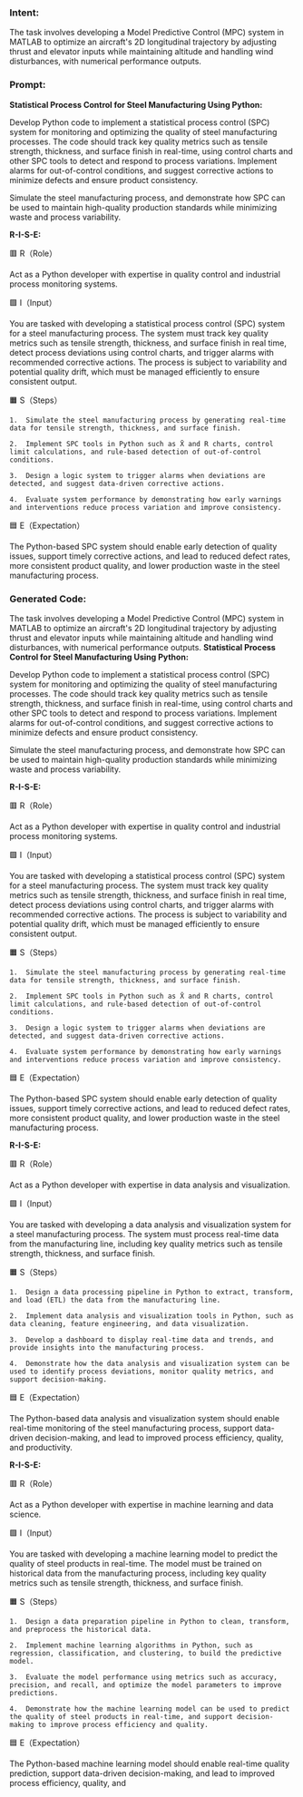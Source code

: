 ### Intent:
The task involves developing a Model Predictive Control (MPC) system in MATLAB to optimize an aircraft's 2D longitudinal trajectory by adjusting thrust and elevator inputs while maintaining altitude and handling wind disturbances, with numerical performance outputs.

### Prompt:
**Statistical Process Control for Steel Manufacturing Using Python:**

Develop Python code to implement a statistical process control (SPC) system for monitoring and optimizing the quality of steel manufacturing processes. The code should track key quality metrics such as tensile strength, thickness, and surface finish in real-time, using control charts and other SPC tools to detect and respond to process variations. Implement alarms for out-of-control conditions, and suggest corrective actions to minimize defects and ensure product consistency.

Simulate the steel manufacturing process, and demonstrate how SPC can be used to maintain high-quality production standards while minimizing waste and process variability.

**R-I-S-E:**

🟥 R（Role）

Act as a Python developer with expertise in quality control and industrial process monitoring systems.

🟩 I（Input）

You are tasked with developing a statistical process control (SPC) system for a steel manufacturing process. The system must track key quality metrics such as tensile strength, thickness, and surface finish in real time, detect process deviations using control charts, and trigger alarms with recommended corrective actions. The process is subject to variability and potential quality drift, which must be managed efficiently to ensure consistent output.

🟧 S（Steps）

	1.	Simulate the steel manufacturing process by generating real-time data for tensile strength, thickness, and surface finish.
 
	2.	Implement SPC tools in Python such as X̄ and R charts, control limit calculations, and rule-based detection of out-of-control conditions.
 
	3.	Design a logic system to trigger alarms when deviations are detected, and suggest data-driven corrective actions.
 
	4.	Evaluate system performance by demonstrating how early warnings and interventions reduce process variation and improve consistency.

🟦 E（Expectation）

The Python-based SPC system should enable early detection of quality issues, support timely corrective actions, and lead to reduced defect rates, more consistent product quality, and lower production waste in the steel manufacturing process.

### Generated Code:
The task involves developing a Model Predictive Control (MPC) system in MATLAB to optimize an aircraft's 2D longitudinal trajectory by adjusting thrust and elevator inputs while maintaining altitude and handling wind disturbances, with numerical performance outputs.
**Statistical Process Control for Steel Manufacturing Using Python:**

Develop Python code to implement a statistical process control (SPC) system for monitoring and optimizing the quality of steel manufacturing processes. The code should track key quality metrics such as tensile strength, thickness, and surface finish in real-time, using control charts and other SPC tools to detect and respond to process variations. Implement alarms for out-of-control conditions, and suggest corrective actions to minimize defects and ensure product consistency.

Simulate the steel manufacturing process, and demonstrate how SPC can be used to maintain high-quality production standards while minimizing waste and process variability.

**R-I-S-E:**

🟥 R（Role）

Act as a Python developer with expertise in quality control and industrial process monitoring systems.

🟩 I（Input）

You are tasked with developing a statistical process control (SPC) system for a steel manufacturing process. The system must track key quality metrics such as tensile strength, thickness, and surface finish in real time, detect process deviations using control charts, and trigger alarms with recommended corrective actions. The process is subject to variability and potential quality drift, which must be managed efficiently to ensure consistent output.

🟧 S（Steps）

	1.	Simulate the steel manufacturing process by generating real-time data for tensile strength, thickness, and surface finish.
 
	2.	Implement SPC tools in Python such as X̄ and R charts, control limit calculations, and rule-based detection of out-of-control conditions.
 
	3.	Design a logic system to trigger alarms when deviations are detected, and suggest data-driven corrective actions.
 
	4.	Evaluate system performance by demonstrating how early warnings and interventions reduce process variation and improve consistency.

🟦 E（Expectation）

The Python-based SPC system should enable early detection of quality issues, support timely corrective actions, and lead to reduced defect rates, more consistent product quality, and lower production waste in the steel manufacturing process.

**R-I-S-E:**

🟥 R（Role）

Act as a Python developer with expertise in data analysis and visualization.

🟩 I（Input）

You are tasked with developing a data analysis and visualization system for a steel manufacturing process. The system must process real-time data from the manufacturing line, including key quality metrics such as tensile strength, thickness, and surface finish.

🟧 S（Steps）

	1.	Design a data processing pipeline in Python to extract, transform, and load (ETL) the data from the manufacturing line.
 
	2.	Implement data analysis and visualization tools in Python, such as data cleaning, feature engineering, and data visualization.
 
	3.	Develop a dashboard to display real-time data and trends, and provide insights into the manufacturing process.
 
	4.	Demonstrate how the data analysis and visualization system can be used to identify process deviations, monitor quality metrics, and support decision-making.

🟦 E（Expectation）

The Python-based data analysis and visualization system should enable real-time monitoring of the steel manufacturing process, support data-driven decision-making, and lead to improved process efficiency, quality, and productivity.

**R-I-S-E:**

🟥 R（Role）

Act as a Python developer with expertise in machine learning and data science.

🟩 I（Input）

You are tasked with developing a machine learning model to predict the quality of steel products in real-time. The model must be trained on historical data from the manufacturing process, including key quality metrics such as tensile strength, thickness, and surface finish.

🟧 S（Steps）

	1.	Design a data preparation pipeline in Python to clean, transform, and preprocess the historical data.
 
	2.	Implement machine learning algorithms in Python, such as regression, classification, and clustering, to build the predictive model.
 
	3.	Evaluate the model performance using metrics such as accuracy, precision, and recall, and optimize the model parameters to improve predictions.
 
	4.	Demonstrate how the machine learning model can be used to predict the quality of steel products in real-time, and support decision-making to improve process efficiency and quality.

🟦 E（Expectation）

The Python-based machine learning model should enable real-time quality prediction, support data-driven decision-making, and lead to improved process efficiency, quality, and
